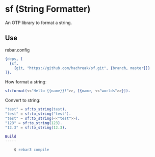 sf (String Formatter)
=====================

An OTP library to format a string.

Use
---

rebar.config

```erlang
{deps, [
  {sf,
    {git, "https://github.com/hachreak/sf.git", {branch, master}}}
]}.
```

How format a string:

```erlang
sf:format(<<"Hello {{name}}!">>, [{name, <<"worlds">>}]).
```

Convert to string:

```erlang
"test" = sf:to_string(test).
"test" = sf:to_string("test").
"test" = sf:to_string(<<"test">>).
"123" = sf:to_string(123).
"12.3" = sf:to_string(12.3).

Build
-----

    $ rebar3 compile
